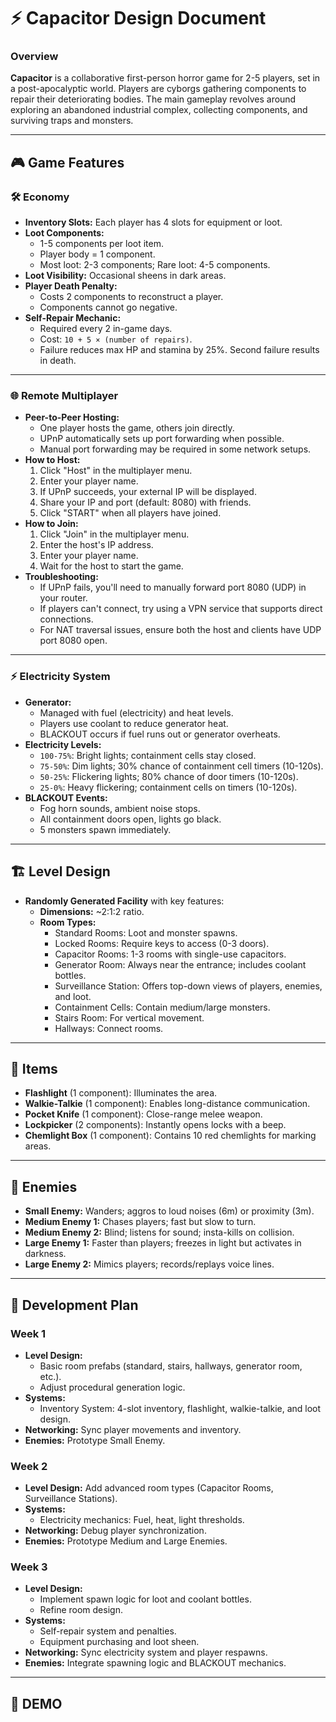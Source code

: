 # ⚡ Capacitor Design Document

### Overview
**Capacitor** is a collaborative first-person horror game for 2-5 players, set in a post-apocalyptic world. Players are cyborgs gathering components to repair their deteriorating bodies. The main gameplay revolves around exploring an abandoned industrial complex, collecting components, and surviving traps and monsters.

---

## 🎮 Game Features

### 🛠 Economy
- **Inventory Slots:** Each player has 4 slots for equipment or loot.
- **Loot Components:**
  - 1-5 components per loot item.
  - Player body = 1 component.
  - Most loot: 2-3 components; Rare loot: 4-5 components.
- **Loot Visibility:** Occasional sheens in dark areas.
- **Player Death Penalty:** 
  - Costs 2 components to reconstruct a player.
  - Components cannot go negative.
- **Self-Repair Mechanic:**
  - Required every 2 in-game days.
  - Cost: `10 + 5 × (number of repairs)`.
  - Failure reduces max HP and stamina by 25%. Second failure results in death.

---

### 🌐 Remote Multiplayer
- **Peer-to-Peer Hosting:**
  - One player hosts the game, others join directly.
  - UPnP automatically sets up port forwarding when possible.
  - Manual port forwarding may be required in some network setups.
- **How to Host:**
  1. Click "Host" in the multiplayer menu.
  2. Enter your player name.
  3. If UPnP succeeds, your external IP will be displayed.
  4. Share your IP and port (default: 8080) with friends.
  5. Click "START" when all players have joined.
- **How to Join:**
  1. Click "Join" in the multiplayer menu.
  2. Enter the host's IP address.
  3. Enter your player name.
  4. Wait for the host to start the game.
- **Troubleshooting:**
  - If UPnP fails, you'll need to manually forward port 8080 (UDP) in your router.
  - If players can't connect, try using a VPN service that supports direct connections.
  - For NAT traversal issues, ensure both the host and clients have UDP port 8080 open.

---

### ⚡ Electricity System
- **Generator:** 
  - Managed with fuel (electricity) and heat levels.
  - Players use coolant to reduce generator heat.
  - BLACKOUT occurs if fuel runs out or generator overheats.
- **Electricity Levels:**
  - `100-75%`: Bright lights; containment cells stay closed.
  - `75-50%`: Dim lights; 30% chance of containment cell timers (10-120s).
  - `50-25%`: Flickering lights; 80% chance of door timers (10-120s).
  - `25-0%`: Heavy flickering; containment cells on timers (10-120s).
- **BLACKOUT Events:**
  - Fog horn sounds, ambient noise stops.
  - All containment doors open, lights go black.
  - 5 monsters spawn immediately.

---

## 🏗 Level Design
- **Randomly Generated Facility** with key features:
  - **Dimensions:** ~2:1:2 ratio.
  - **Room Types:**
    - Standard Rooms: Loot and monster spawns.
    - Locked Rooms: Require keys to access (0-3 doors).
    - Capacitor Rooms: 1-3 rooms with single-use capacitors.
    - Generator Room: Always near the entrance; includes coolant bottles.
    - Surveillance Station: Offers top-down views of players, enemies, and loot.
    - Containment Cells: Contain medium/large monsters.
    - Stairs Room: For vertical movement.
    - Hallways: Connect rooms.
    
---

## 🎒 Items
- **Flashlight** (1 component): Illuminates the area.
- **Walkie-Talkie** (1 component): Enables long-distance communication.
- **Pocket Knife** (1 component): Close-range melee weapon.
- **Lockpicker** (2 components): Instantly opens locks with a beep.
- **Chemlight Box** (1 component): Contains 10 red chemlights for marking areas.

---

## 👾 Enemies
- **Small Enemy:** Wanders; aggros to loud noises (6m) or proximity (3m).
- **Medium Enemy 1:** Chases players; fast but slow to turn.
- **Medium Enemy 2:** Blind; listens for sound; insta-kills on collision.
- **Large Enemy 1:** Faster than players; freezes in light but activates in darkness.
- **Large Enemy 2:** Mimics players; records/replays voice lines.

---

## 🚀 Development Plan

### Week 1
- **Level Design:**
  - Basic room prefabs (standard, stairs, hallways, generator room, etc.).
  - Adjust procedural generation logic.
- **Systems:**
  - Inventory System: 4-slot inventory, flashlight, walkie-talkie, and loot design.
- **Networking:** Sync player movements and inventory.
- **Enemies:** Prototype Small Enemy.

### Week 2
- **Level Design:** Add advanced room types (Capacitor Rooms, Surveillance Stations).
- **Systems:**
  - Electricity mechanics: Fuel, heat, light thresholds.
- **Networking:** Debug player synchronization.
- **Enemies:** Prototype Medium and Large Enemies.

### Week 3
- **Level Design:**
  - Implement spawn logic for loot and coolant bottles.
  - Refine room design.
- **Systems:**
  - Self-repair system and penalties.
  - Equipment purchasing and loot sheen.
- **Networking:** Sync electricity system and player respawns.
- **Enemies:** Integrate spawning logic and BLACKOUT mechanics.

---

## 🎉 DEMO

